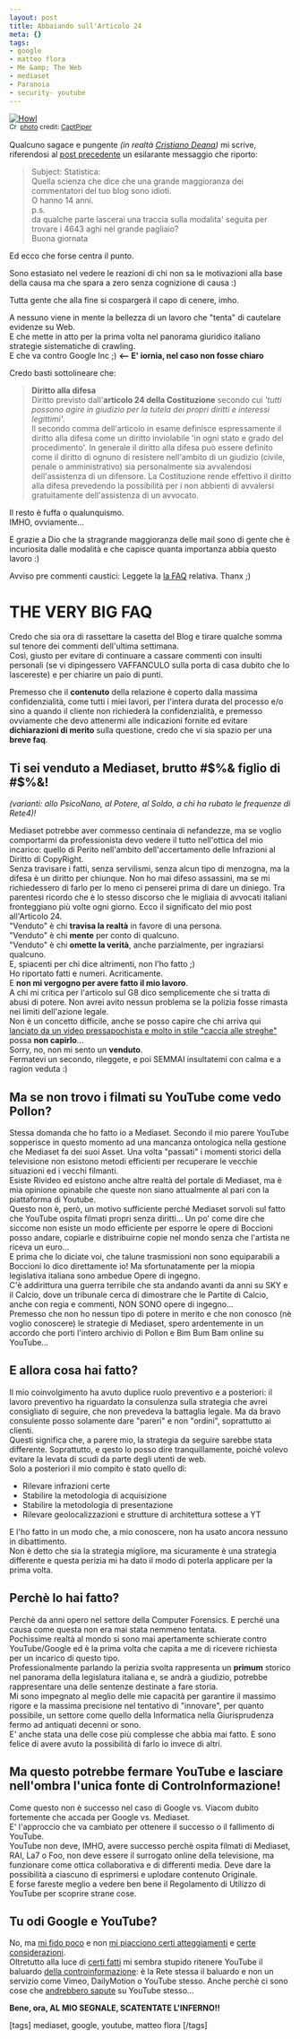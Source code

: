 ```yaml
--- 
layout: post
title: Abbaiando sull'Articolo 24
meta: {}
tags: 
- google
- matteo flora
- Me &amp; The Web
- mediaset
- Paranoia
- security- youtube
---
```

<a href="http://www.flickr.com/photos/48600090482@N01/197153406/" title="Howl" target="_blank"><img src="http://farm1.static.flickr.com/65/197153406_62defb0a8a.jpg" alt="Howl" border="0" /></a>  
<small><a href="http://creativecommons.org/licenses/by-nc/2.0/" title="Attribution-NonCommercial License" target="_blank"><img src="http://www.lastknight.com/wp-content/plugins/photo-dropper/images/cc.png" alt="Creative Commons License" border="0" width="16" height="16" align="absmiddle" /></a> <a href="http://www.photodropper.com/photos/" target="_blank">photo</a> credit: <a href="http://www.flickr.com/photos/48600090482@N01/197153406/" title="CaptPiper" target="_blank">CaptPiper</a></small>
  
  
Qualcuno sagace e pungente *(in realtà [Cristiano Deana](http://www.flickr.com/people/cristiano_deana/))* mi scrive, riferendosi al [post precedente](http://www.lastknight.com/2008/07/30/matteo-flora-mediaset-contro-google-e-youtube/) un esilarante messaggio che riporto:  
  
> Subject: Statistica:  
> Quella scienza che dice che una grande maggioranza dei commentatori del tuo blog sono idioti.  
> O hanno 14 anni.  
> p.s.  
> da qualche parte lascerai una traccia sulla modalita' seguita per trovare i 4643 aghi nel grande pagliaio?  
> Buona giornata  
  
Ed ecco che forse centra il punto.  
  
Sono estasiato nel vedere le reazioni di chi non sa le motivazioni alla base della causa ma che spara a zero senza cognizione di causa :)  
  
Tutta gente che alla fine si cospargerà il capo di cenere, imho.  
  
A nessuno viene in mente la bellezza di un lavoro che "tenta" di cautelare evidenze su Web.  
E che mette in atto per la prima volta nel panorama giuridico italiano strategie sistematiche di crawling.  
E che va contro Google Inc ;)  **<-- E' iornia, nel caso non fosse chiaro**
 
Credo basti sottolineare che:   
  
> **Diritto alla difesa**    
> Diritto previsto dall'**articolo 24 della Costituzione** secondo cui *'tutti possono agire in giudizio per la tutela dei propri diritti e interessi legittimi'*.  
> Il secondo comma dell'articolo in esame definisce espressamente il diritto alla difesa come un diritto inviolabile 'in ogni stato e grado del procedimento'. In generale il diritto alla difesa può essere definito come il diritto di ognuno di resistere nell'ambito di un giudizio (civile, penale o amministrativo) sia personalmente sia avvalendosi dell'assistenza di un difensore. La Costituzione rende effettivo il diritto alla difesa prevedendo la possibilità per i non abbienti di avvalersi gratuitamente dell'assistenza di un avvocato.  
  
Il resto è fuffa o qualunquismo.  
IMHO, ovviamente...  
  
E grazie a Dio che la stragrande maggioranza delle mail sono di gente che è incuriosita dalle modalità e che capisce quanta importanza abbia questo lavoro :)  
  
<div class="notice">
Avviso pre commenti caustici: Leggete la <A href="http://www.lastknight.com/2008/08/04/the-very-big-faq-of-mediaset-vs-youtube/">la FAQ</A> relativa. Thanx ;)
</div>  

<!--more-->

<H1>THE VERY BIG FAQ</h1>    
  
Credo che sia ora di rassettare la casetta del Blog e tirare qualche somma sul tenore dei commenti dell'ultima settimana.  
Così, giusto per evitare di continuare a cassare commenti con insulti personali (se vi dipingessero VAFFANCULO sulla porta di casa dubito che lo lascereste) e per chiarire un paio di punti.  
  
Premesso che il **contenuto** della relazione è coperto dalla massima confidenzialità, come tutti i miei lavori, per l'intera durata del processo e/o sino a quando il cliente non richiederà la confidenzialità, e premesso ovviamente che devo attenermi alle indicazioni fornite ed evitare **dichiarazioni di merito** sulla questione, credo che vi sia spazio per una **breve faq**.  
  
<h2>Ti sei venduto a Mediaset, brutto #$%& figlio di #$%&!</h2>  

*(varianti: allo PsicoNano, al Potere, al Soldo, a chi ha rubato le frequenze di Rete4)!*  
  
Mediaset potrebbe aver commesso centinaia di nefandezze, ma se voglio comportarmi da professionista devo vedere il tutto nell'ottica del mio incarico: quello di Perito nell'ambito dell'accertamento delle Infrazioni al Diritto di CopyRight.  
Senza travisare i fatti, senza servilismi, senza alcun tipo di menzogna, ma la difesa è un diritto per chiunque. Non ho mai difeso assassini, ma se mi richiedessero di farlo per lo meno ci penserei prima di dare un diniego. Tra parentesi ricordo che è lo stesso discorso che le migliaia di avvocati italiani fronteggiano più volte ogni giorno. Ecco il significato del mio post all'Articolo 24.   
"Venduto" è chi **travisa la realtà** in favore di una persona.  
"Venduto" è chi **mente** per conto di qualcuno.  
"Venduto" è chi **omette la verità**, anche parzialmente, per ingraziarsi qualcuno.  
E, spiacenti per chi dice altrimenti, non l'ho fatto ;)  
Ho riportato fatti e numeri. Acriticamente.  
E **non mi vergogno per avere fatto il mio lavoro**.  
A chi mi critica per l'articolo sul G8 dico semplicemente che si tratta di abusi di potere. Non avrei avito nessun problema se la polizia fosse rimasta nei limiti dell'azione legale.  
Non è un concetto difficile, anche se posso capire che chi arriva qui [lanciato da un video pressapochista e molto in stile "caccia alle streghe"](http://byoblu.com/a7f8e423-2a4c-41c5-9106-6b554ad59de5/post.aspx) possa **non capirlo**...  
Sorry, no, non mi sento un **venduto**.  
Fermatevi un secondo, rileggete, e poi SEMMAI insultatemi con calma e a ragion veduta :)     
  
<h2>Ma se non trovo i filmati su YouTube come vedo Pollon?</h2>  
  
Stessa domanda che ho fatto io a Mediaset. Secondo il mio parere YouTube sopperisce in questo momento ad una mancanza ontologica nella gestione che Mediaset fa dei suoi Asset. Una volta "passati" i momenti storici della televisione non esistono metodi efficienti per recuperare le vecchie situazioni ed i vecchi filmanti.  
Esiste Rivideo ed esistono anche altre realtà del portale di Mediaset, ma è mia opinione opinabile che queste non siano attualmente al pari con la piattaforma di Youtube.  
Questo non è, però, un motivo sufficiente perché Mediaset sorvoli sul fatto che YouTube ospita filmati propri senza diritti... Un po' come dire che siccome non esiste un modo efficiente per esporre le opere di Boccioni posso andare, copiarle e distribuirne copie nel mondo senza che l'artista ne riceva un euro...  
E prima che lo diciate voi, che talune trasmissioni non sono equiparabili a Boccioni lo dico direttamente io! Ma sfortunatamente per la miopia legislativa italiana sono ambedue Opere di ingegno.  
C'è addirittura una guerra terribile che sta andando avanti da anni su SKY e il Calcio, dove un tribunale cerca di dimostrare che le Partite di Calcio, anche con regia e commenti, NON SONO opere di ingegno...  
Premesso che non ho nessun tipo di potere in merito e che non conosco (nè voglio conoscere) le strategie di Mediaset, spero ardentemente in un accordo che porti l'intero archivio di Pollon e Bim Bum Bam online su YouTube...  
  
<h2>E allora cosa hai fatto?</h2>  
  
Il mio coinvolgimento ha avuto duplice ruolo preventivo e a posteriori: il lavoro preventivo ha riguardato la consulenza sulla strategia che avrei consigliato di seguire, che non prevedeva la battaglia legale. Ma da bravo consulente posso solamente dare "pareri" e non "ordini", soprattutto ai clienti.  
Questi significa che, a parere mio, la strategia da seguire sarebbe stata differente. Soprattutto, e qesto lo posso dire tranquillamente, poiché volevo evitare la levata di scudi da parte degli utenti de web.  
Solo a posteriori il mio compito è stato quello di:  
  
* Rilevare infrazioni certe
* Stabilire la metodologia di acquisizione
* Stabilire la metodologia di presentazione
* Rilevare geolocalizzazioni e strutture di architettura sottese a YT  
  
E l'ho fatto in un modo che, a mio conoscere, non ha usato ancora nessuno in dibattimento.  
Non è detto che sia la strategia migliore, ma sicuramente è una strategia differente e questa perizia mi ha dato il modo di poterla applicare per la prima volta.  
  
<h2>Perchè lo hai fatto?</h2>  
  
Perchè da anni opero nel settore della Computer Forensics. E perché una causa come questa non era mai stata nemmeno tentata.  
Pochissime realtà al mondo si sono mai apertamente schierate contro YouTube/Google ed è la prima volta che capita a me di ricevere richiesta per un incarico di questo tipo.  
Professionalmente parlando la perizia svolta rappresenta un **primum** storico nel panorama della legislatura italiana e, se andrà a giudizio, potrebbe rappresentare una delle sentenze destinate a fare storia.  
Mi sono impegnato al meglio delle mie capacità per garantire il massimo rigore e la massima precisione nel tentativo di "innovare", per quanto possibile, un settore come quello della Informatica nella Giurisprudenza fermo ad antiquati decenni or sono.  
E' anche stata una delle cose più complesse che abbia mai fatto. E sono felice di avere avuto la possibilità di farlo io invece di altri.  
  
<h2>Ma questo potrebbe fermare YouTube e lasciare nell'ombra l'unica fonte di ControInformazione!</h2>  
   
Come questo non è successo nel caso di Google vs. Viacom dubito fortemente che accada per Google vs. Mediaset.  
E' l'approccio che va cambiato per ottenere il successo o il fallimento di YouTube.  
YouTube non deve, IMHO, avere successo perchè ospita filmati di Mediaset, RAI, La7 o Foo, non deve essere il surrogato online della televisione, ma funzionare come ottica collaborativa e di differenti media. Deve dare la possibilità a ciascuno di esprimersi e uplodare contenuto Originale.  
E forse fareste meglio a vedere ben bene il Regolamento di Utilizzo di YouTube per scoprire strane cose.  
  
<h2>Tu odi Google e YouTube?</h2>  
  
No, ma [mi fido poco](http://www.google-watch.org/bigbro.html) e non [mi piacciono certi atteggiamenti](http://www.motherjones.com/news/feature/2006/11/google.html) e [certe considerazioni](http://www.wired.com/wired/archive/11.01/google_pr.html).  
Oltretutto alla luce di [certi fatti](http://www.zapboom.com/content/view/114823/Can_Activists_Trust_YouTube.html) mi sembra stupido ritenere YouTube il baluardo [della controinformazione](http://www.mideastyouth.com/2007/12/03/is-youtube-feeding-the-regional-crackdown-on-cyber-activists/): è la Rete stessa il baluardo e non un servizio come Vimeo, DailyMotion o YouTube stesso. Anche perchè ci sono cose che [andrebbero sapute](http://www.cnn.com/2007/WORLD/meast/11/29/youtube.activist/index.html) su YouTube stesso...   
   
  
**Bene, ora, AL MIO SEGNALE, SCATENTATE L'INFERNO!!**  

[tags] mediaset, google, youtube,  matteo flora [/tags] 
